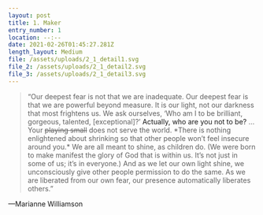```yaml
---
layout: post
title: 1. Maker
entry_number: 1
location: --:--
date: 2021-02-26T01:45:27.281Z
length_layout: Medium
file: /assets/uploads/2_1_detail1.svg
file_2: /assets/uploads/2_1_detail2.svg
file_3: /assets/uploads/2_1_detail3.svg
---
```

<blockquote>“Our deepest fear is not that we are inadequate. <span class="blackletter">Our deepest fear</span> is that we are powerful beyond measure. It is our light, not our darkness that most frightens us. We ask ourselves, ‘Who am I to be brilliant, gorgeous, talented, [exceptional]?’ <a>Actually, who are you not to be?</a> ... Your <strike>playing small</strike> does not serve the world. *There is nothing enlightened about shrinking so that other people won’t feel insecure around you.* <span class="sans">We are all meant to shine, as children do. (We were born to make manifest the glory of God that is within us. It’s not just in some of us; it’s in everyone.) And as we let our own light shine, we unconsciously give other people permission to do the same.</span> As we are liberated from our own fear, <span class="blackletter">our presence automatically liberates others.</span>”</blockquote>



—Marianne Williamson 